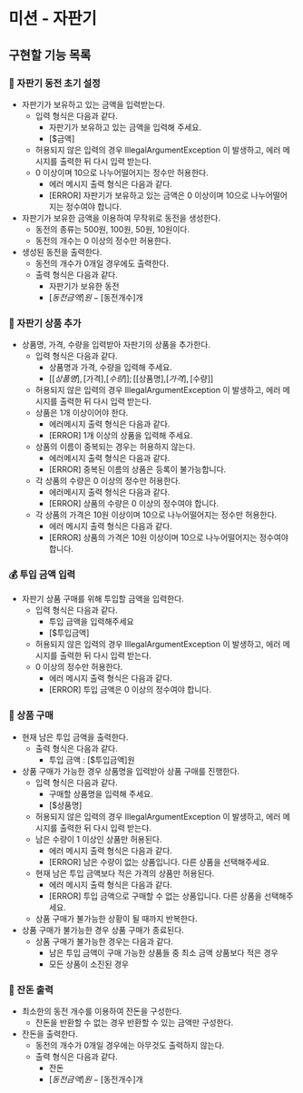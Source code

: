 # 미션 - 자판기

## 구현할 기능 목록

### 👛 자판기 동전 초기 설정

- 자판기가 보유하고 있는 금액을 입력받는다.
    * 입력 형식은 다음과 같다.
        * 자판기가 보유하고 있는 금액을 입력해 주세요.
        * [$금액]
    * 허용되지 않은 입력의 경우 IllegalArgumentException 이 발생하고, 에러 메시지를 출력한 뒤 다시 입력 받는다.
    * 0 이상이며 10으로 나누어떨어지는 정수만 허용한다.
        * 에러 메시지 출력 형식은 다음과 같다.
        * [ERROR] 자판기가 보유하고 있는 금액은 0 이상이며 10으로 나누어떨어지는 정수여야 합니다.
- 자판기가 보유한 금액을 이용하여 무작위로 동전을 생성한다.
    * 동전의 종류는 500원, 100원, 50원, 10원이다.
    * 동전의 개수는 0 이상의 정수만 허용한다.
- 생성된 동전을 출력한다.
    * 동전의 개수가 0개일 경우에도 출력한다.
    * 출력 형식은 다음과 같다.
        * 자판기가 보유한 동전
        * [$동전금액]원 - [$동전개수]개

### 🎁 자판기 상품 추가

- 상품명, 가격, 수량을 입력받아 자판기의 상품을 추가한다.
    * 입력 형식은 다음과 같다.
        * 상품명과 가격, 수량을 입력해 주세요.
        * [[$상품명],[$가격],[$수량]];[[$상품명],[$가격],[$수량]]
    * 허용되지 않은 입력의 경우 IllegalArgumentException 이 발생하고, 에러 메시지를 출력한 뒤 다시 입력 받는다.
    * 상품은 1개 이상이어야 한다.
        * 에러메시지 출력 형식은 다음과 같다.
        * [ERROR] 1개 이상의 상품을 입력해 주세요.
    * 상품의 이름이 중복되는 경우는 허용하지 않는다.
        * 에러메시지 출력 형식은 다음과 같다.
        * [ERROR] 중복된 이름의 상품은 등록이 불가능합니다.
    * 각 상품의 수량은 0 이상의 정수만 허용한다.
        * 에러메시지 출력 형식은 다음과 같다.
        * [ERROR] 상품의 수량은 0 이상의 정수여야 합니다.
    * 각 상품의 가격은 10원 이상이며 10으로 나누어떨어지는 정수만 허용한다.
        * 에러 메시지 출력 형식은 다음과 같다.
        * [ERROR] 상품의 가격은 10원 이상이며 10으로 나누어떨어지는 정수여야 합니다.

### 💰 투입 금액 입력

- 자판기 상품 구매를 위해 투입할 금액을 입력한다.
    * 입력 형식은 다음과 같다.
        * 투입 금액을 입력해주세요
        * [$투입금액]
    * 허용되지 않은 입력의 경우 IllegalArgumentException 이 발생하고, 에러 메시지를 출력한 뒤 다시 입력 받는다.
    * 0 이상의 정수만 허용한다.
        * 에러 메시지 출력 형식은 다음과 같다.
        * [ERROR] 투입 금액은 0 이상의 정수여야 합니다.

### 🛒 상품 구매

- 현재 남은 투입 금액을 출력한다.
    * 출력 형식은 다음과 같다.
        * 투입 금액 : [$투입금액]원
- 상품 구매가 가능한 경우 상품명을 입력받아 상품 구매를 진행한다.
    * 입력 형식은 다음과 같다.
        * 구매할 상품명을 입력해 주세요.
        * [$상품명]
    * 허용되지 않은 입력의 경우 IllegalArgumentException 이 발생하고, 에러 메시지를 출력한 뒤 다시 입력 받는다.
    * 남은 수량이 1 이상인 상품만 허용된다.
        * 에러 메시지 출력 형식은 다음과 같다.
        * [ERROR] 남은 수량이 없는 상품입니다. 다른 상품을 선택해주세요.
    * 현재 남은 투입 금액보다 적은 가격의 상품만 허용된다.
        * 에러 메시지 출력 형식은 다음과 같다.
        * [ERROR] 투입 금액으로 구매할 수 없는 상품입니다. 다른 상품을 선택해주세요.
    * 상품 구매가 불가능한 상황이 될 때까지 반복한다.
- 상품 구매가 불가능한 경우 상품 구매가 종료된다.
    * 상품 구매가 불가능한 경우는 다음과 같다.
        * 남은 투입 금액이 구매 가능한 상품들 중 최소 금액 상품보다 적은 경우
        * 모든 상품이 소진된 경우

### 💸 잔돈 출력

- 최소한의 동전 개수를 이용하여 잔돈을 구성한다.
    * 잔돈을 반환할 수 없는 경우 반환할 수 있는 금액만 구성한다.
- 잔돈을 출력한다.
    * 동전의 개수가 0개일 경우에는 아무것도 출력하지 않는다.
    * 출력 형식은 다음과 같다.
        * 잔돈
        * [$동전금액]원 - [$동전개수]개